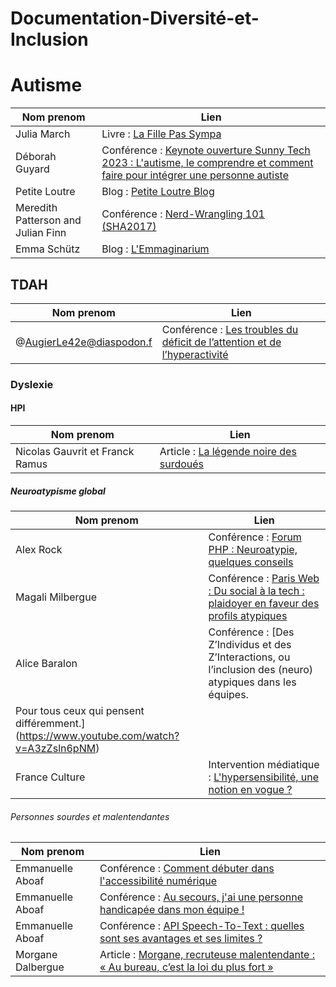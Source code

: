 # Documentation-Diversité-et-Inclusion

# Autisme 

| Nom prenom | Lien |
| ----------- | ----------- |
| Julia March | Livre : [La Fille Pas Sympa](https://www.amazon.fr/fille-pas-sympa-March-Julia/dp/B075G1M88T) |
| Déborah Guyard | Conférence : [Keynote ouverture Sunny Tech 2023 : L'autisme, le comprendre et comment faire pour intégrer une personne autiste](https://www.youtube.com/watch?v=K8eRF3IXbl8) |
| Petite Loutre | Blog : [Petite Loutre Blog](https://leblogdepetiteloutre.com/) |
| Meredith Patterson and Julian Finn | Conférence : [Nerd-Wrangling 101 (SHA2017)](https://www.youtube.com/watch?v=2fD2BvS3Aqw) |
| Emma Schütz | Blog : [L'Emmaginarium ](https://lemmaginarium.substack.com/t/autisme)|

## TDAH

| Nom prenom | Lien |
| ----------- | ----------- |
| @AugierLe42e@diaspodon.f | Conférence : [Les troubles du déficit de l’attention et de l’hyperactivité](https://peertube.ecologie.bzh/w/7f4d2b7a-9ac7-4f17-aa9d-e524ef0763e6) |

### Dyslexie

#### HPI
| Nom prenom | Lien |
| ----------- | ----------- |
| Nicolas Gauvrit et Franck Ramus | Article : [La légende noire des surdoués](https://www.larecherche.fr/la-l%C3%A9gende-noire-des-surdou%C3%A9s) |

##### Neuroatypisme global

| Nom prenom | Lien |
| ----------- | ----------- |
| Alex Rock | Conférence : [Forum PHP : Neuroatypie, quelques conseils](https://www.youtube.com/watch?v=lBC-AV-o73k)  |
| Magali Milbergue | Conférence : [Paris Web : Du social à la tech : plaidoyer en faveur des profils atypiques](https://vimeo.com/783582587) |
| Alice Baralon  | Conférence : [Des Z’Individus et des Z’Interactions, ou l’inclusion des (neuro) atypiques dans les équipes.
Pour tous ceux qui pensent différemment.](https://www.youtube.com/watch?v=A3zZsln6pNM) |
| France Culture | Intervention médiatique : [L'hypersensibilité, une notion en vogue ?](https://www.youtube.com/watch?v=YqrA3mfrkMU)   |

###### Personnes sourdes et malentendantes 

| Nom prenom | Lien |
| ----------- | ----------- |
| Emmanuelle Aboaf | Conférence :  [Comment débuter dans l'accessibilité numérique](https://www.youtube.com/watch?v=25gjuHYrt9M) |
| Emmanuelle Aboaf | Conférence : [Au secours, j'ai une personne handicapée dans mon équipe !](https://emmanuelle-aboaf.netlify.app/conferences/au-secours-j-ai-une-personne-handicapee-dans-mon-equipe) |
| Emmanuelle Aboaf  | Conférence : [API Speech-To-Text : quelles sont ses avantages et ses limites ?](https://www.youtube.com/watch?v=gEwFhuqoz_A) |
| Morgane Dalbergue | Article : [Morgane, recruteuse malentendante : « Au bureau, c’est la loi du plus fort »](https://www.welcometothejungle.com/fr/articles/morgane-recruteuse-malentendante-emploi-personnes-handicapees) |







